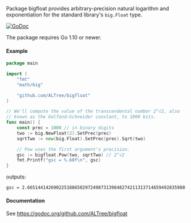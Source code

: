 Package bigfloat provides arbitrary-precision natural logarithm and
exponentiation for the standard library's `big.Float` type.

[![GoDoc](https://godoc.org/github.com/ALTree/bigfloat?status.png)](https://godoc.org/github.com/ALTree/bigfloat)

The package requires Go 1.10 or newer.

#### Example

```go
package main

import (
	"fmt"
	"math/big"

	"github.com/ALTree/bigfloat"
)

// We'll compute the value of the transcendental number 2^√2, also
// known as the Gelfond–Schneider constant, to 1000 bits.
func main() {
	const prec = 1000 // in binary digits
	two := big.NewFloat(2).SetPrec(prec)
	sqrtTwo := new(big.Float).SetPrec(prec).Sqrt(two)

	// Pow uses the first argument's precision.
	gsc := bigfloat.Pow(two, sqrtTwo) // 2^√2
	fmt.Printf("gsc = %.60f\n", gsc)
}
```

outputs:
```
gsc = 2.665144142690225188650297249873139848274211313714659492835980
```

#### Documentation

See https://godoc.org/github.com/ALTree/bigfloat
